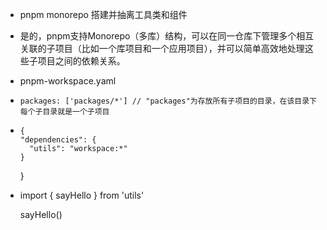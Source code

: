 * pnpm monorepo 搭建并抽离工具类和组件


* 是的，pnpm支持Monorepo（多库）结构，可以在同一仓库下管理多个相互关联的子项目（比如一个库项目和一个应用项目），并可以简单高效地处理这些子项目之间的依赖关系。


* pnpm-workspace.yaml
*     packages: ['packages/*'] // "packages"为存放所有子项目的目录，在该目录下每个子目录就是一个子项目

*     {
      "dependencies": {
        "utils": "workspace:*"
      }
    }


*  import { sayHello } from 'utils'

    sayHello()    